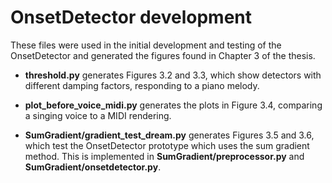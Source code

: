 # OnsetDetector development

These files were used in the initial development and testing of the OnsetDetector
and generated the figures found in Chapter 3 of the thesis.

- **threshold.py** generates Figures 3.2 and 3.3, which show detectors 
with different damping factors, responding to a piano melody.

- **plot_before_voice_midi.py** generates the plots in Figure 3.4, comparing a
singing voice to a MIDI rendering.

- **SumGradient/gradient_test_dream.py** generates Figures 3.5 and 3.6, which test the OnsetDetector
prototype which uses the sum gradient method. This is implemented in **SumGradient/preprocessor.py**
and **SumGradient/onsetdetector.py**.

